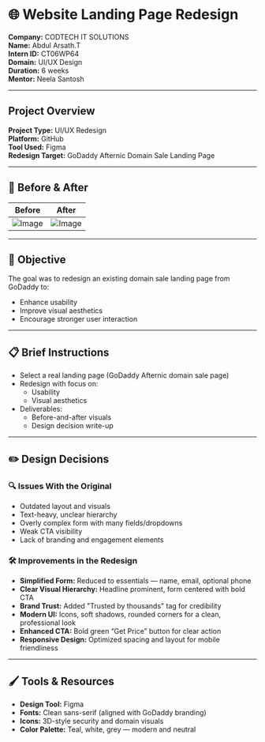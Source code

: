 # 🌐 Website Landing Page Redesign  
**Company:** CODTECH IT SOLUTIONS  
**Name:** Abdul Arsath.T  
**Intern ID:** CT06WP64  
**Domain:** UI/UX Design  
**Duration:** 6 weeks  
**Mentor:** Neela Santosh  

---

## Project Overview  
**Project Type:** UI/UX Redesign  
**Platform:** GitHub  
**Tool Used:** Figma  
**Redesign Target:** GoDaddy Afternic Domain Sale Landing Page  

---

## 📸 Before & After  
| Before | After |  
|--------|-------|  
| ![Image](https://github.com/user-attachments/assets/ec543499-72e2-413d-a58c-16b2db93f11a)|![Image](https://github.com/user-attachments/assets/541cf2aa-b196-47fc-8530-725467e20aaa) |  

---

## 🎯 Objective  
The goal was to redesign an existing domain sale landing page from GoDaddy to:  
- Enhance usability  
- Improve visual aesthetics  
- Encourage stronger user interaction  

---

## 📋 Brief Instructions  
- Select a real landing page (GoDaddy Afternic domain sale page)  
- Redesign with focus on:  
  - Usability  
  - Visual aesthetics  
- Deliverables:  
  - Before-and-after visuals  
  - Design decision write-up  

---

## ✏️ Design Decisions  

### 🔍 Issues With the Original  
- Outdated layout and visuals  
- Text-heavy, unclear hierarchy  
- Overly complex form with many fields/dropdowns  
- Weak CTA visibility  
- Lack of branding and engagement elements  

### 🛠️ Improvements in the Redesign  
- **Simplified Form:** Reduced to essentials — name, email, optional phone  
- **Clear Visual Hierarchy:** Headline prominent, form centered with bold CTA  
- **Brand Trust:** Added "Trusted by thousands" tag for credibility  
- **Modern UI:** Icons, soft shadows, rounded corners for a clean, professional look  
- **Enhanced CTA:** Bold green “Get Price” button for clear action  
- **Responsive Design:** Optimized spacing and layout for mobile friendliness  

---

## 🖌️ Tools & Resources  
- **Design Tool:** Figma  
- **Fonts:** Clean sans-serif (aligned with GoDaddy branding)  
- **Icons:** 3D-style security and domain visuals  
- **Color Palette:** Teal, white, grey — modern and neutral  
